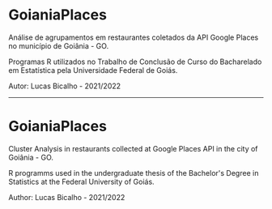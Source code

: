 # GoianiaPlaces

Análise de agrupamentos em restaurantes coletados da API Google Places no município de Goiânia - GO.

Programas R utilizados no Trabalho de Conclusão de Curso do Bacharelado em Estatística pela Universidade Federal de Goiás.

Autor: Lucas Bicalho - 2021/2022

----------------------------------

# GoianiaPlaces
Cluster Analysis in restaurants collected at Google Places API in the city of Goiânia - GO.

R programms used in the undergraduate thesis of the Bachelor's Degree in Statistics at the Federal University of Goiás.

Author: Lucas Bicalho - 2021/2022
